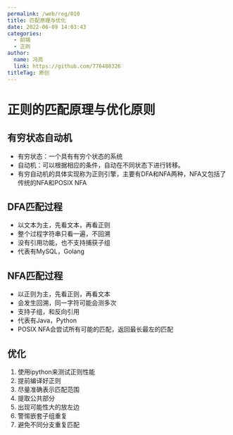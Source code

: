 ```yaml
---
permalink: /web/reg/010
title: 匹配原理与优化
date: 2022-06-09 14:03:43
categories: 
  - 前端
  - 正则
author: 
  name: 冯亮
  link: https://github.com/776488326
titleTag: 原创
---
```


# 正则的匹配原理与优化原则

## 有穷状态自动机

- 有穷状态：一个具有有穷个状态的系统
- 自动机：可以根据相应的条件，自动在不同状态下进行转移。
- 有穷自动机的具体实现称为正则引擎，主要有DFA和NFA两种，NFA又包括了传统的NFA和POSIX NFA

## DFA匹配过程

- 以文本为主，先看文本，再看正则
- 整个过程字符串只看一遍，不回溯
- 没有引用功能，也不支持捕获子组
- 代表有MySQL，Golang

## NFA匹配过程

- 以正则为主，先看正则，再看文本
- 会发生回溯，同一字符可能会测多次
- 支持子组，和反向引用
- 代表有Java，Python
- POSIX NFA会尝试所有可能的匹配，返回最长最左的匹配

## 优化

1. 使用ipython来测试正则性能
2. 提前编译好正则
3. 尽量准确表示匹配范围
4. 提取公共部分
5. 出现可能性大的放左边
6. 警惕嵌套子组重复
7. 避免不同分支重复匹配